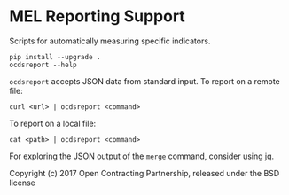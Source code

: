 # MEL Reporting Support

Scripts for automatically measuring specific indicators.

    pip install --upgrade .
    ocdsreport --help

`ocdsreport` accepts JSON data from standard input. To report on a remote file:

    curl <url> | ocdsreport <command>

To report on a local file:

    cat <path> | ocdsreport <command>

For exploring the JSON output of the `merge` command, consider using [jq](https://stedolan.github.io/jq/).

Copyright (c) 2017 Open Contracting Partnership, released under the BSD license
